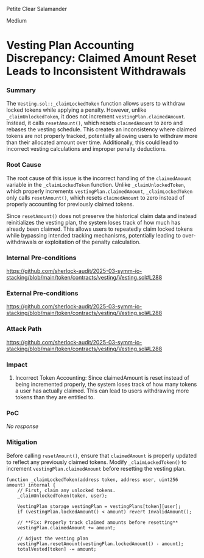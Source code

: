 Petite Clear Salamander

Medium

# Vesting Plan Accounting Discrepancy: Claimed Amount Reset Leads to Inconsistent Withdrawals

### Summary

The `Vesting.sol::_claimLockedToken` function allows users to withdraw locked tokens while applying a penalty. However, unlike `_claimUnlockedToken`, it does not increment `vestingPlan.claimedAmount`. Instead, it calls `resetAmount()`, which resets `claimedAmount` to zero and rebases the vesting schedule. This creates an inconsistency where claimed tokens are not properly tracked, potentially allowing users to withdraw more than their allocated amount over time. Additionally, this could lead to incorrect vesting calculations and improper penalty deductions.

### Root Cause

The root cause of this issue is the incorrect handling of the `claimedAmount` variable in the `_claimLockedToken` function. Unlike `_claimUnlockedToken`, which properly increments `vestingPlan.claimedAmount`, `_claimLockedToken` only calls `resetAmount()`, which resets `claimedAmount` to zero instead of properly accounting for previously claimed tokens.

Since `resetAmount()` does not preserve the historical claim data and instead reinitializes the vesting plan, the system loses track of how much has already been claimed. This allows users to repeatedly claim locked tokens while bypassing intended tracking mechanisms, potentially leading to over-withdrawals or exploitation of the penalty calculation.

### Internal Pre-conditions

https://github.com/sherlock-audit/2025-03-symm-io-stacking/blob/main/token/contracts/vesting/Vesting.sol#L288

### External Pre-conditions

https://github.com/sherlock-audit/2025-03-symm-io-stacking/blob/main/token/contracts/vesting/Vesting.sol#L288

### Attack Path

https://github.com/sherlock-audit/2025-03-symm-io-stacking/blob/main/token/contracts/vesting/Vesting.sol#L288

### Impact

1. Incorrect Token Accounting: Since claimedAmount is reset instead of being incremented properly, the system loses track of how many tokens a user has actually claimed. This can lead to users withdrawing more tokens than they are entitled to.

### PoC

_No response_

### Mitigation

Before calling `resetAmount()`, ensure that `claimedAmount` is properly updated to reflect any previously claimed tokens.
Modify `_claimLockedToken()` to increment `vestingPlan.claimedAmount` before resetting the vesting plan.

```solidity
function _claimLockedToken(address token, address user, uint256 amount) internal {
    // First, claim any unlocked tokens.
    _claimUnlockedToken(token, user);
    
    VestingPlan storage vestingPlan = vestingPlans[token][user];
    if (vestingPlan.lockedAmount() < amount) revert InvalidAmount();

    // **Fix: Properly track claimed amounts before resetting**
    vestingPlan.claimedAmount += amount;

    // Adjust the vesting plan
    vestingPlan.resetAmount(vestingPlan.lockedAmount() - amount);
    totalVested[token] -= amount;
```
